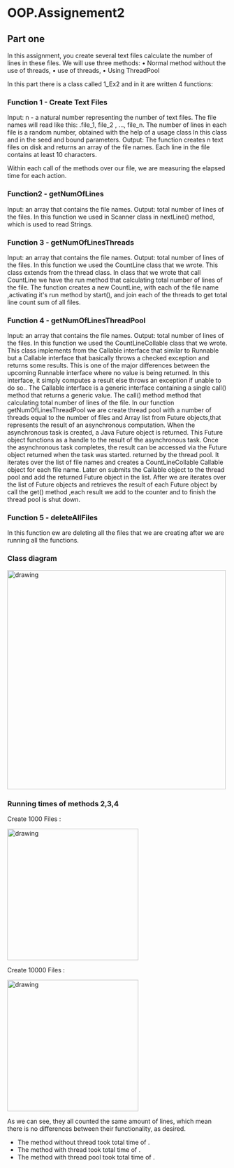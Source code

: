 # OOP.Assignement2

## Part one  

In this assignment, you create several text files calculate the number of lines in these files. We will use three methods:
• Normal method without the use of threads,
• use of threads,
• Using ThreadPool 

In this part there is a class called 1_Ex2 and in it are written 4 functions:

### Function 1 - Create Text Files
Input:
n - a natural number representing the number of text files.
The file names will read like this:
.file_1, file_2 , …, file_n.
The number of lines in each file is a random number, obtained with the help of a usage class
In this class and in the seed and bound parameters.
Output: The function creates n text files on disk and returns an array
of the file names. Each line in the file contains at least 10 characters. 

Within each call of the methods over our file, we are measuring the elapsed time for each action.

### Function2 - getNumOfLines
Input: an array that contains the file names.
Output: total number of lines of the files.
In this function we used in Scanner class in nextLine() method, which is used to read Strings.

### Function 3 - getNumOfLinesThreads
Input: an array that contains the file names.
Output: total number of lines of the files.
In this function we used the CountLine class that we wrote. This class extends from the thread class.
In class that we wrote that call CountLine we have the run method that calculating total number of lines of the file. 
The function creates a new CountLine, with each of the file name ,activating it's run method by start(), and join each of the threads to get total line count sum of all files.

### Function 4 - getNumOfLinesThreadPool
Input: an array that contains the file names.
Output: total number of lines of the files.
In this function we used the CountLineCollable class that we wrote. This class implements from the Callable interface that similar to Runnable but a Callable interface that basically throws a checked exception and returns some results. This is one of the major differences between the upcoming Runnable interface where no value is being returned. In this interface, it simply computes a result else throws an exception if unable to do so..
The Callable interface is a generic interface containing a single call() method that returns a generic value.
The call() method method that calculating total number of lines of the file.
In our function getNumOfLinesThreadPool we are create thread pool with a number of threads equal to the number of files and Array list from Future objects,that represents the result of an asynchronous computation. When the asynchronous task is created, a Java Future object is returned. This Future object functions as a handle to the result of the asynchronous task. Once the asynchronous task completes, the result can be accessed via the Future object returned when the task was started. returned by the thread pool. It iterates over the list of file names and creates a CountLineCollable Callable object for each file name. Later on submits the Callable object to the thread pool and add the returned Future object in the list.
After we are iterates over the list of Future objects and retrieves the result of each Future object by call the get() method ,each result we add to the counter and
to finish the thread pool is shut down. 

### Function 5 - deleteAllFiles
In this function ew are deleting all the files that we are creating after we are running all the functions.

### Class diagram

<img src="https://user-images.githubusercontent.com/118892976/211175235-b3aa66cd-8c08-4127-bb9b-84f8a060106f.png" alt="drawing" width="500"/> 

### Running times of methods 2,3,4 
Create 1000 Files :

<img src="[https://user-images.githubusercontent.com/118892976/211306452-7c382fea-66c2-42eb-9334-32cfa059757f.png]" alt="drawing" width="300"/>

Create 10000 Files :

<img src="[[https://user-images.githubusercontent.com/118892976/211306963-2b7d8eec-7017-46f9-ab17-5392a44a12f8.png](https://user-images.githubusercontent.com/118892976/211307251-c9982e24-5118-4208-9cd2-20d62828088a.png)]" alt="drawing" width="300"/>



As we can see, they all counted the same amount of lines, which mean there is no differences between their functionality, as desired. 
* The method without thread took total time of . 
* The method with thread took total time of .
*  The method with thread pool took total time of . 





 
